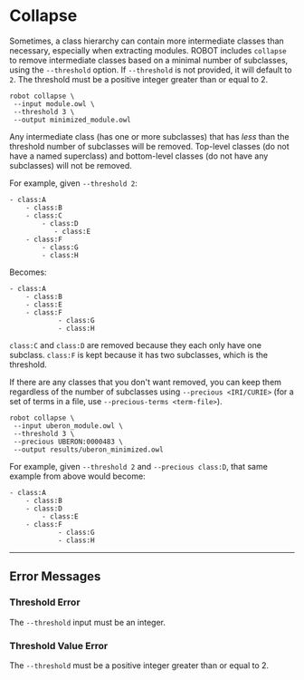 # Collapse

Sometimes, a class hierarchy can contain more intermediate classes than necessary, especially when extracting modules. ROBOT includes `collapse` to remove intermediate classes based on a minimal number of subclasses, using the `--threshold` option. If `--threshold` is not provided, it will default to `2`. The threshold must be a positive integer greater than or equal to 2.

```
robot collapse \
 --input module.owl \
 --threshold 3 \
 --output minimized_module.owl
```

Any intermediate class (has one or more subclasses) that has *less* than the threshold number of subclasses will be removed. Top-level classes (do not have a named superclass) and bottom-level classes (do not have any subclasses) will not be removed. 

For example, given `--threshold 2`:

```
- class:A
    - class:B
    - class:C
        - class:D
           - class:E
    - class:F
        - class:G
        - class:H
```

Becomes:

```
- class:A
    - class:B
    - class:E
    - class:F
            - class:G
            - class:H
```

`class:C` and `class:D` are removed because they each only have one subclass. `class:F` is kept because it has two subclasses, which is the threshold.

If there are any classes that you don't want removed, you can keep them regardless of the number of subclasses using `--precious <IRI/CURIE>` (for a set of terms in a file, use `--precious-terms <term-file>`). 

    robot collapse \
     --input uberon_module.owl \
     --threshold 3 \
     --precious UBERON:0000483 \
     --output results/uberon_minimized.owl

For example, given `--threshold 2` and `--precious class:D`, that same example from above would become:

```
- class:A
    - class:B
    - class:D
        - class:E
    - class:F
            - class:G
            - class:H
```
 
 ---
 
 ## Error Messages
 
 ### Threshold Error
 
 The `--threshold` input must be an integer.
 
 ### Threshold Value Error
 
 The `--threshold` must be a positive integer greater than or equal to 2.
 